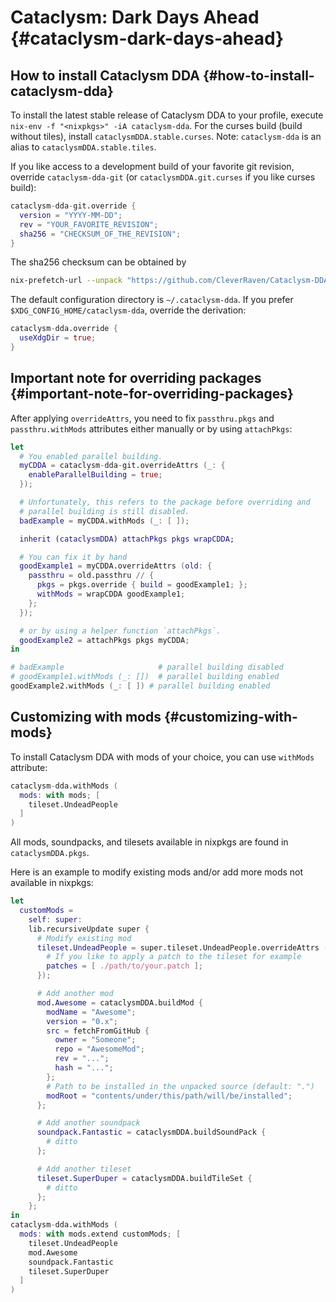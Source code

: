 # Cataclysm: Dark Days Ahead {#cataclysm-dark-days-ahead}

## How to install Cataclysm DDA {#how-to-install-cataclysm-dda}

To install the latest stable release of Cataclysm DDA to your profile, execute
`nix-env -f "<nixpkgs>" -iA cataclysm-dda`. For the curses build (build
without tiles), install `cataclysmDDA.stable.curses`. Note: `cataclysm-dda` is
an alias to `cataclysmDDA.stable.tiles`.

If you like access to a development build of your favorite git revision,
override `cataclysm-dda-git` (or `cataclysmDDA.git.curses` if you like curses
build):

```nix
cataclysm-dda-git.override {
  version = "YYYY-MM-DD";
  rev = "YOUR_FAVORITE_REVISION";
  sha256 = "CHECKSUM_OF_THE_REVISION";
}
```

The sha256 checksum can be obtained by

```sh
nix-prefetch-url --unpack "https://github.com/CleverRaven/Cataclysm-DDA/archive/${YOUR_FAVORITE_REVISION}.tar.gz"
```

The default configuration directory is `~/.cataclysm-dda`. If you prefer
`$XDG_CONFIG_HOME/cataclysm-dda`, override the derivation:

```nix
cataclysm-dda.override {
  useXdgDir = true;
}
```

## Important note for overriding packages {#important-note-for-overriding-packages}

After applying `overrideAttrs`, you need to fix `passthru.pkgs` and
`passthru.withMods` attributes either manually or by using `attachPkgs`:

```nix
let
  # You enabled parallel building.
  myCDDA = cataclysm-dda-git.overrideAttrs (_: {
    enableParallelBuilding = true;
  });

  # Unfortunately, this refers to the package before overriding and
  # parallel building is still disabled.
  badExample = myCDDA.withMods (_: [ ]);

  inherit (cataclysmDDA) attachPkgs pkgs wrapCDDA;

  # You can fix it by hand
  goodExample1 = myCDDA.overrideAttrs (old: {
    passthru = old.passthru // {
      pkgs = pkgs.override { build = goodExample1; };
      withMods = wrapCDDA goodExample1;
    };
  });

  # or by using a helper function `attachPkgs`.
  goodExample2 = attachPkgs pkgs myCDDA;
in

# badExample                     # parallel building disabled
# goodExample1.withMods (_: [])  # parallel building enabled
goodExample2.withMods (_: [ ]) # parallel building enabled
```

## Customizing with mods {#customizing-with-mods}

To install Cataclysm DDA with mods of your choice, you can use `withMods`
attribute:

```nix
cataclysm-dda.withMods (
  mods: with mods; [
    tileset.UndeadPeople
  ]
)
```

All mods, soundpacks, and tilesets available in nixpkgs are found in
`cataclysmDDA.pkgs`.

Here is an example to modify existing mods and/or add more mods not available
in nixpkgs:

```nix
let
  customMods =
    self: super:
    lib.recursiveUpdate super {
      # Modify existing mod
      tileset.UndeadPeople = super.tileset.UndeadPeople.overrideAttrs (old: {
        # If you like to apply a patch to the tileset for example
        patches = [ ./path/to/your.patch ];
      });

      # Add another mod
      mod.Awesome = cataclysmDDA.buildMod {
        modName = "Awesome";
        version = "0.x";
        src = fetchFromGitHub {
          owner = "Someone";
          repo = "AwesomeMod";
          rev = "...";
          hash = "...";
        };
        # Path to be installed in the unpacked source (default: ".")
        modRoot = "contents/under/this/path/will/be/installed";
      };

      # Add another soundpack
      soundpack.Fantastic = cataclysmDDA.buildSoundPack {
        # ditto
      };

      # Add another tileset
      tileset.SuperDuper = cataclysmDDA.buildTileSet {
        # ditto
      };
    };
in
cataclysm-dda.withMods (
  mods: with mods.extend customMods; [
    tileset.UndeadPeople
    mod.Awesome
    soundpack.Fantastic
    tileset.SuperDuper
  ]
)
```
